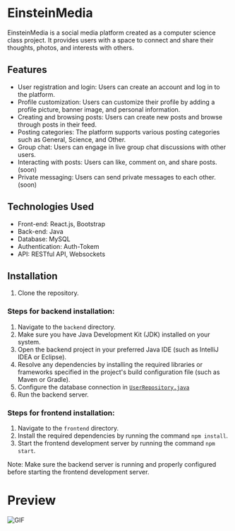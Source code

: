 # EinsteinMedia

EinsteinMedia is a social media platform created as a computer science class project. It provides users with a space to connect and share their thoughts, photos, and interests with others.

## Features

- User registration and login: Users can create an account and log in to the platform.
- Profile customization: Users can customize their profile by adding a profile picture, banner image, and personal information.
- Creating and browsing posts: Users can create new posts and browse through posts in their feed.
- Posting categories: The platform supports various posting categories such as General, Science, and Other.
- Group chat: Users can engage in live group chat discussions with other users.
- Interacting with posts: Users can like, comment on, and share posts. (soon)
- Private messaging: Users can send private messages to each other. (soon)

## Technologies Used

- Front-end: React.js, Bootstrap
- Back-end: Java
- Database: MySQL
- Authentication: Auth-Tokem
- API: RESTful API, Websockets

## Installation
1. Clone the repository.

### Steps for backend installation:
1. Navigate to the `backend` directory.
2. Make sure you have Java Development Kit (JDK) installed on your system.
3. Open the backend project in your preferred Java IDE (such as IntelliJ IDEA or Eclipse).
4. Resolve any dependencies by installing the required libraries or frameworks specified in the project's build configuration file (such as Maven or Gradle).
5. Configure the database connection in [`UserRepository.java`](https://github.com/NikolasRummel/einsteinmedia/blob/main/backend/src/main/java/de/nikolas/einsteinmedia/repository/UserRepository.java)
7. Run the backend server.

### Steps for frontend installation:
1. Navigate to the `frontend` directory.
2. Install the required dependencies by running the command `npm install`.
3. Start the frontend development server by running the command `npm start`.

Note: Make sure the backend server is running and properly configured before starting the frontend development server.

# Preview

![GIF](https://cdn.discordapp.com/attachments/786618658829893642/1108569724020863126/ezgif-3-1d3c913890.gif)
